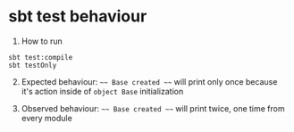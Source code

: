 # sbt test behaviour

1. How to run
```
sbt test:compile
sbt testOnly
```

2. Expected behaviour: `~~ Base created ~~` will print only once because it's action inside of `object Base` initialization

3. Observed behaviour: `~~ Base created ~~` will print twice, one time from every module
